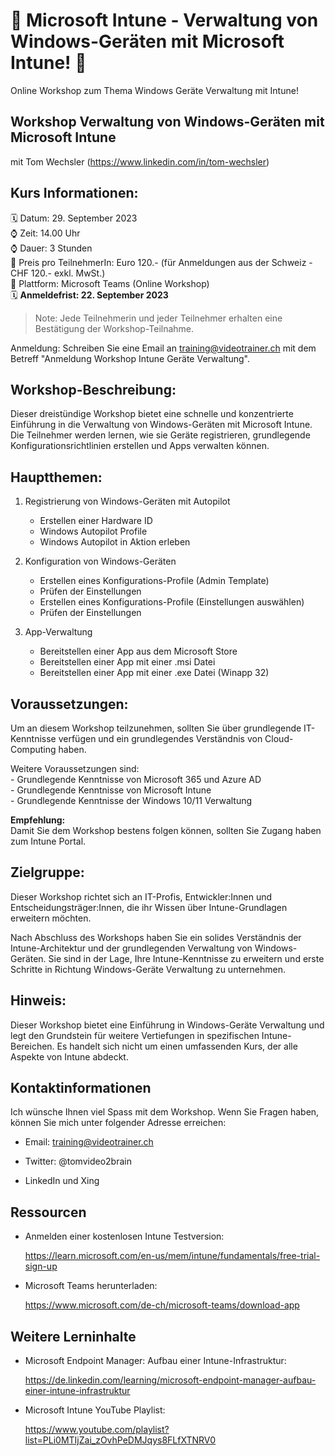 # 📢 Microsoft Intune - Verwaltung von Windows-Geräten mit Microsoft Intune! 📢
Online Workshop zum Thema Windows Geräte Verwaltung mit Intune!

## Workshop Verwaltung von Windows-Geräten mit Microsoft Intune
mit Tom Wechsler (https://www.linkedin.com/in/tom-wechsler)

## Kurs Informationen:
🗓️ Datum: 29. September 2023  
⌚ Zeit: 14.00 Uhr  
⌚ Dauer: 3 Stunden  
💸 Preis pro TeilnehmerIn: Euro 120.- (für Anmeldungen aus der Schweiz - CHF 120.- exkl. MwSt.)  
📍 Plattform: Microsoft Teams (Online Workshop)  
🗓️ **Anmeldefrist: 22. September 2023**  

> Note: Jede Teilnehmerin und jeder Teilnehmer erhalten eine Bestätigung der Workshop-Teilnahme.

Anmeldung: Schreiben Sie eine Email an training@videotrainer.ch mit dem Betreff "Anmeldung Workshop Intune Geräte Verwaltung".  

## Workshop-Beschreibung:
Dieser dreistündige Workshop bietet eine schnelle und konzentrierte Einführung in die Verwaltung von Windows-Geräten mit Microsoft Intune. Die Teilnehmer werden lernen, wie sie Geräte registrieren, grundlegende Konfigurationsrichtlinien erstellen und Apps verwalten können.

## Hauptthemen:
1. Registrierung von Windows-Geräten mit Autopilot
   - Erstellen einer Hardware ID
   - Windows Autopilot Profile
   - Windows Autopilot in Aktion erleben

2. Konfiguration von Windows-Geräten
   - Erstellen eines Konfigurations-Profile (Admin Template)
   - Prüfen der Einstellungen
   - Erstellen eines Konfigurations-Profile (Einstellungen auswählen)
   - Prüfen der Einstellungen

3. App-Verwaltung
   - Bereitstellen einer App aus dem Microsoft Store
   - Bereitstellen einer App mit einer .msi Datei
   - Bereitstellen einer App mit einer .exe Datei (Winapp 32)

## Voraussetzungen:
Um an diesem Workshop teilzunehmen, sollten Sie über grundlegende IT-Kenntnisse verfügen und ein grundlegendes Verständnis von Cloud-Computing haben. 

Weitere Voraussetzungen sind:  
    - Grundlegende Kenntnisse von Microsoft 365 und Azure AD  
    - Grundlegende Kenntnisse von Microsoft Intune  
    - Grundlegende Kenntnisse der Windows 10/11 Verwaltung

**Empfehlung:**  
Damit Sie dem Workshop bestens folgen können, sollten Sie Zugang haben zum Intune Portal.

## Zielgruppe:
Dieser Workshop richtet sich an IT-Profis, Entwickler:Innen und Entscheidungsträger:Innen, die ihr Wissen über Intune-Grundlagen erweitern möchten.  

Nach Abschluss des Workshops haben Sie ein solides Verständnis der Intune-Architektur und der grundlegenden Verwaltung von Windows-Geräten. Sie sind in der Lage, Ihre Intune-Kenntnisse zu erweitern und erste Schritte in Richtung Windows-Geräte Verwaltung zu unternehmen.

## Hinweis:
Dieser Workshop bietet eine Einführung in Windows-Geräte Verwaltung und legt den Grundstein für weitere Vertiefungen in spezifischen Intune-Bereichen. Es handelt sich nicht um einen umfassenden Kurs, der alle Aspekte von Intune abdeckt.

## Kontaktinformationen
Ich wünsche Ihnen viel Spass mit dem Workshop. Wenn Sie Fragen haben, können Sie mich unter folgender Adresse erreichen:

- Email: training@videotrainer.ch

- Twitter: @tomvideo2brain

- LinkedIn und Xing

## Ressourcen
- Anmelden einer kostenlosen Intune Testversion:

  https://learn.microsoft.com/en-us/mem/intune/fundamentals/free-trial-sign-up

- Microsoft Teams herunterladen:

  https://www.microsoft.com/de-ch/microsoft-teams/download-app

## Weitere Lerninhalte
- Microsoft Endpoint Manager: Aufbau einer Intune-Infrastruktur:

  https://de.linkedin.com/learning/microsoft-endpoint-manager-aufbau-einer-intune-infrastruktur

- Microsoft Intune YouTube Playlist:
  
  https://www.youtube.com/playlist?list=PLi0MTIjZai_zOvhPeDMJqys8FLfXTNRV0